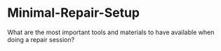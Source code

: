 # Minimal-Repair-Setup
What are the most important tools and materials to have available when doing a repair session?
